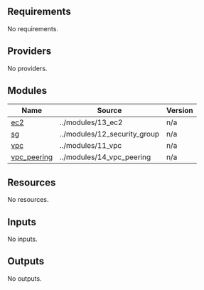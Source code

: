 <!-- BEGIN_TF_DOCS -->
## Requirements

No requirements.

## Providers

No providers.

## Modules

| Name | Source | Version |
|------|--------|---------|
| <a name="module_ec2"></a> [ec2](#module\_ec2) | ../modules/13_ec2 | n/a |
| <a name="module_sg"></a> [sg](#module\_sg) | ../modules/12_security_group | n/a |
| <a name="module_vpc"></a> [vpc](#module\_vpc) | ../modules/11_vpc | n/a |
| <a name="module_vpc_peering"></a> [vpc\_peering](#module\_vpc\_peering) | ../modules/14_vpc_peering | n/a |

## Resources

No resources.

## Inputs

No inputs.

## Outputs

No outputs.
<!-- END_TF_DOCS -->
